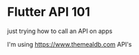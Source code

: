 # Flutter API 101
just trying how to call an API on apps

I'm using https://www.themealdb.com API's
